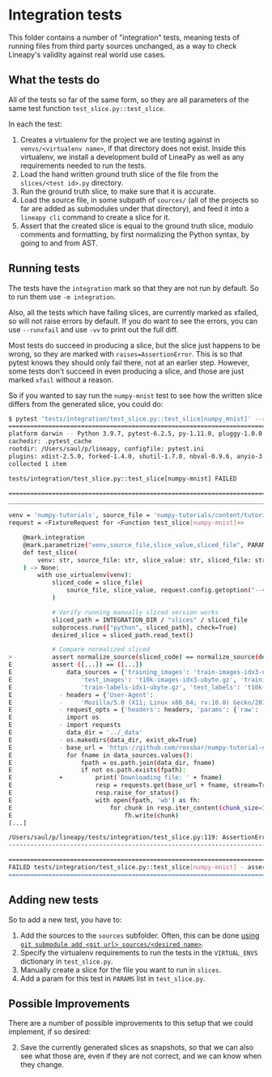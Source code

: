 # Integration tests

This folder contains a number of "integration" tests, meaning tests of running files from third party sources unchanged, as a way to check Lineapy's validity against real world use cases.

## What the tests do

All of the tests so far of the same form, so they are all parameters of the same test function `test_slice.py::test_slice`.

In each the test:

1. Creates a virtualenv for the project we are testing against in `venvs/<virtualenv name>`, if that directory does not exist. Inside this virtualenv, we install a development build of LineaPy as well as any requirements needed to run the tests.
2. Load the hand written ground truth slice of the file from the `slices/<test id>.py` directory.
3. Run the ground truth slice, to make sure that it is accurate.
4. Load the source file, in some subpath of `sources/` (all of the projects so far are added as submodules under that directory), and feed it into a `lineapy cli` command
   to create a slice for it.
5. Assert that the created slice is equal to the ground truth slice, modulo comments and formatting, by first normalizing the Python syntax, by going to and from AST.

## Running tests

The tests have the `integration` mark so that they are not run by default. So to run them use `-m integration`.

Also, all the tests which have failing slices, are currently marked as xfailed, so will not raise errors by default. If you do want to see the errors, you can use `--runxfail` and use `-vv` to print out the full diff.

Most tests do succeed in producing a slice, but the slice just happens to be wrong, so they are marked with `raises=AssertionError`. This is so that pytest knows they should only fail there, not at an earlier step. However,
some tests don't succeed in even producing a slice, and those are just marked `xfail` without a reason.

So if you wanted to say run the `numpy-mnist` test to see how the written slice
differs from the generated slice, you could do:

```bash
$ pytest 'tests/integration/test_slice.py::test_slice[numpy_mnist]' --runxfail -vv -m 'integration'
================================================================================== test session starts ===================================================================================
platform darwin -- Python 3.9.7, pytest-6.2.5, py-1.11.0, pluggy-1.0.0 -- /opt/homebrew/Caskroom/miniconda/base/envs/lineapy/bin/python
cachedir: .pytest_cache
rootdir: /Users/saul/p/lineapy, configfile: pytest.ini
plugins: xdist-2.5.0, forked-1.4.0, shutil-1.7.0, nbval-0.9.6, anyio-3.4.0, syrupy-1.4.5, virtualenv-1.7.0, cov-3.0.0
collected 1 item

tests/integration/test_slice.py::test_slice[numpy-mnist] FAILED                                                                                                                    [100%]

======================================================================================== FAILURES ========================================================================================
________________________________________________________________________________ test_slice[numpy-mnist] _________________________________________________________________________________

venv = 'numpy-tutorials', source_file = 'numpy-tutorials/content/tutorial-deep-learning-on-mnist.md', slice_value = '(weights_1, weights_2)', sliced_file = 'numpy_mnist_weights.py'
request = <FixtureRequest for <Function test_slice[numpy-mnist]>>

    @mark.integration
    @mark.parametrize("venv,source_file,slice_value,sliced_file", PARAMS)
    def test_slice(
        venv: str, source_file: str, slice_value: str, sliced_file: str, request
    ) -> None:
        with use_virtualenv(venv):
            sliced_code = slice_file(
                source_file, slice_value, request.config.getoption("--visualize")
            )

            # Verify running manually sliced version works
            sliced_path = INTEGRATION_DIR / "slices" / sliced_file
            subprocess.run(["python", sliced_path], check=True)
            desired_slice = sliced_path.read_text()

            # Compare normalized sliced
>           assert normalize_source(sliced_code) == normalize_source(desired_slice)
E           assert ([...]) == ([...])
E               data_sources = {'training_images': 'train-images-idx3-ubyte.gz',
E                   'test_images': 't10k-images-idx3-ubyte.gz', 'training_labels':
E                   'train-labels-idx1-ubyte.gz', 'test_labels': 't10k-labels-idx1-ubyte.gz'}
E             - headers = {'User-Agent':
E             -     'Mozilla/5.0 (X11; Linux x86_64; rv:10.0) Gecko/20100101 Firefox/10.0'}
E             - request_opts = {'headers': headers, 'params': {'raw': 'true'}}
E               import os
E             - import requests
E               data_dir = '../_data'
E             - os.makedirs(data_dir, exist_ok=True)
E             - base_url = 'https://github.com/rossbar/numpy-tutorial-data-mirror/blob/main/'
E               for fname in data_sources.values():
E                   fpath = os.path.join(data_dir, fname)
E                   if not os.path.exists(fpath):
E             +         print('Downloading file: ' + fname)
E                       resp = requests.get(base_url + fname, stream=True, **request_opts)
E                       resp.raise_for_status()
E                       with open(fpath, 'wb') as fh:
E                           for chunk in resp.iter_content(chunk_size=128):
E                               fh.write(chunk)
[...]

/Users/saul/p/lineapy/tests/integration/test_slice.py:119: AssertionError
-------------------------------------------------------------------------------- snapshot report summary ---------------------------------------------------------------------------------

================================================================================ short test summary info =================================================================================
FAILED tests/integration/test_slice.py::test_slice[numpy-mnist] - assert ("data_sources = {'training_images': 'train-images-idx3-ubyte.gz',\n"\n "    'test_images': 't10k-images-idx3-...
=================================================================================== 1 failed in 22.12s ===================================================================================
```

## Adding new tests

So to add a new test, you have to:

1. Add the sources to the `sources` subfolder. Often, this can be done [using `git submodule add <git url> sources/<desired name>`](https://git-scm.com/book/en/v2/Git-Tools-Submodules#_starting_submodules).
2. Specify the virtualenv requirements to run the tests in the `VIRTUAL_ENVS` dictionary in `test_slice.py`.
3. Manually create a slice for the file you want to run in `slices`.
4. Add a param for this test in `PARAMS` list in `test_slice.py`.

## Possible Improvements

There are a number of possible improvements to this setup that we could implement, if so desired:

2. Save the currently generated slices as snapshots, so that we can also see what those are, even if they are not correct, and we can know when they change.
